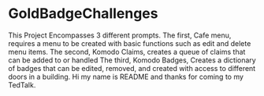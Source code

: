 # GoldBadgeChallenges

This Project Encompasses 3 different prompts.
The first, Cafe menu, requires a menu to be created with basic functions such as edit and delete menu items. 
The second, Komodo Claims, creates a queue of claims that can be added to or handled
The third, Komodo Badges, Creates a dictionary of badges that can be edited, removed, and created with access to different doors in a building.
Hi my name is README and thanks for coming to my TedTalk.
